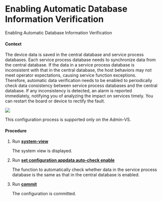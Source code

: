 Enabling Automatic Database Information Verification
====================================================

Enabling Automatic Database Information Verification

#### Context

The device data is
saved in the central database and service process databases. Each
service process database needs to synchronize data from the central
database. If the data in a service process database is inconsistent
with that in the central database, the host behaviors may not meet
operator expectations, causing service function exceptions. Therefore,
automatic data verification needs to be enabled to periodically check
data consistency between service process databases and the central
database. If any inconsistency is detected, an alarm is reported immediately,
notifying you of analyzing the impact on services timely. You can
restart the board or device to rectify the fault.

![](../../../../public_sys-resources/note_3.0-en-us.png) 

This configuration process is supported only on the Admin-VS.



#### Procedure

1. Run [**system-view**](cmdqueryname=system-view)
   
   
   
   The system view is displayed.
2. Run [**set configuration appdata auto-check enable**](cmdqueryname=set+configuration+appdata+auto-check+enable)
   
   
   
   The function to automatically check whether data in the service process database is the same as that in the central database is enabled.
3. Run [**commit**](cmdqueryname=commit)
   
   
   
   The configuration is committed.